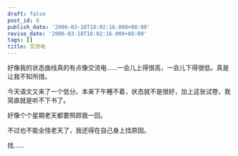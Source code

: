 ```yaml
---
draft: false
post_id: 0
publish_date: '2006-03-18T18:02:16.000+08:00'
revise_date: '2006-03-18T18:02:16.000+08:00'
tags: []
title: 交流电
---
```


好像我的状态曲线真的有点像交流电……一会儿上得很高，一会儿下得很低。真是让我不知所措。

今天语文又来了一个低分。本来下午睡不着，状态就不是很好，加上这张试卷，我简直就是听不下书了。

好像个个星期老天都要照顾我一回。

不过也不能全怪老天了，我还得在自己身上找原因。

找……
